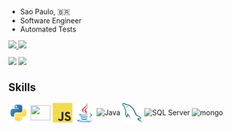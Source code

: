 - Sao Paulo,  :brazil:
- Software Engineer
- Automated Tests

<div align="left">
  <a href="https://github.com/AndradeJV">
  <img height="180em" src="https://github-readme-stats.vercel.app/api?username=AndradeJV&show_icons=true&theme=dracula&include_all_commits=true&count_private=true"/>
  <img height="180em" src="https://github-readme-stats.vercel.app/api/top-langs/?username=AndradeJV&layout=compact&langs_count=7&theme=dracula"/>
</div>

<a href = "https://www.linkedin.com/in/joao-andrade-araujo/" target="_blank"><img src="https://img.shields.io/badge/-LinkedIn-%230077B5?style=for-the-badge&logo=linkedin&logoColor=white" target="_blank"></a>
  <a href="https://www.instagram.com/andradejv__/" target="_blank"><img src="https://img.shields.io/badge/-Instagram-%23E4405F?style=for-the-badge&logo=instagram&logoColor=white" target="_blank"></a>

## Skills

<img align="center" alt="Python" heigth="30" width="40" src="https://raw.githubusercontent.com/devicons/devicon/master/icons/python/python-original.svg"> <img align="center" height="30" width="40" src="https://cdn.jsdelivr.net/gh/devicons/devicon/icons/ruby/ruby-original.svg"> <img align="center" alt="Js" heigth="28" width="40" src="https://raw.githubusercontent.com/devicons/devicon/master/icons/javascript/javascript-original.svg"> <img align="center" alt="Java" heigth="30" width="40" src="https://raw.githubusercontent.com/devicons/devicon/master/icons/java/java-original.svg"> <img align="center" alt="Java" heigth="30" width="40" src="https://cdn.icon-icons.com/icons2/2148/PNG/512/robotframework_icon_132027.png"> <img align="center" alt="mysql" heigth="30" width="40" src="https://raw.githubusercontent.com/devicons/devicon/master/icons/mysql/mysql-original.svg">   <img align="center" alt="SQL Server" heigth="30" width="40" src="https://cdn-icons-png.flaticon.com/512/2772/2772128.png"> <img align="center" alt="mongo" heigth="30" width="40" src="https://cdn.jsdelivr.net/gh/devicons/devicon/icons/mongodb/mongodb-original.svg">
